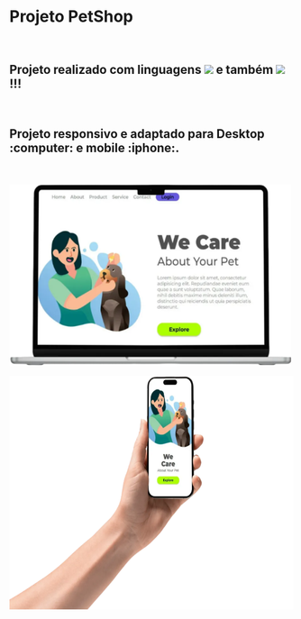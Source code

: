 <h1>Projeto PetShop</h1>
<br>
<h2>Projeto realizado com linguagens <img src="https://img.shields.io/badge/HTML5-E34F26?style=for-the-badge&logo=html5&logoColor=white"> e também <img src="https://img.shields.io/badge/CSS-239120?&style=for-the-badge&logo=css3&logoColor=white"> !!!</h2>
<br>
<h2>Projeto responsivo e adaptado para Desktop :computer: e mobile :iphone:.</h2 />
<br>
<br>
<img width="500" align="center" src="https://github.com/Rafaell-SSouza/PetShop/blob/main/img/Desktop.png?raw=true" />
<br>
<br>
<img width="590" height="415" src="https://github.com/Rafaell-SSouza/PetShop/blob/main/img/HandMobile.png?raw=true" />

